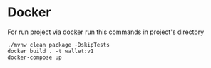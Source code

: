 # Docker
For run project via docker run this commands in project's directory
```
./mvnw clean package -DskipTests
docker build . -t wallet:v1
docker-compose up
```
